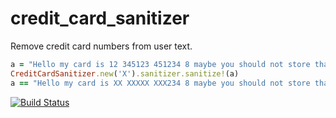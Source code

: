 credit_card_sanitizer
=====================

Remove credit card numbers from user text.

```Ruby
a = "Hello my card is 12 345123 451234 8 maybe you should not store that in your database!"
CreditCardSanitizer.new('X').sanitizer.sanitize!(a)
a == "Hello my card is XX XXXXX XXX234 8 maybe you should not store that in your database!"
```

[![Build Status](https://travis-ci.org/eac/credit_card_sanitizer.png)](https://travis-ci.org/eac/credit_card_sanitizer)
